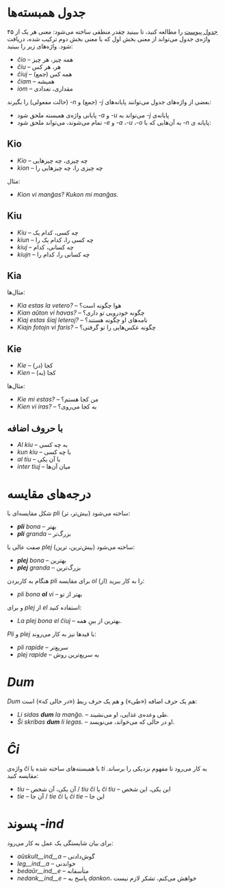 # جدول همبسته‌ها

[جدول پیوست](/fa/tabelvortoj) را مطالعه کنید، تا ببینید چقدر منطقی ساخته می‌شود: معنی هر یک از ۴۵ واژه‌ی جدول می‌تواند از معنی بخش اول که با معنی بخش دوم ترکیب شده، دریافت شود. واژه‌های زیر را ببینید:

- *ĉio*  – همه چیز، هر چیز
- *ĉiu*  – هر، هر کس
- *ĉiuj*  – همه کس (جمع)
- *ĉiam* – همیشه
- *iom* – مقداری، تعدادی

بعضی از واژه‌های جدول می‌توانند پایانه‌های *<span dir="ltr">-j</span>* (جمع) و *<span dir="ltr">-n</span>* (حالت مفعولی) را بگیرند:

- پایانه‌ی *<span dir="ltr">-j</span>* می‌تواند به *<span dir="ltr">-u</span>* و *<span dir="ltr">-a</span>* پایانی واژه‌ی همبسته ملحق شود
- پایانه‌ ی *<span dir="ltr">-n</span>* به آن‌هایی که با *<span dir="ltr">-o</span>*، *<span dir="ltr">-u</span>*، *<span dir="ltr">-a</span>* و *<span dir="ltr">-e</span>* تمام می‌شوند، می‌تواند ملحق شود:

## Kio 

- *Kio* – چه چیزی، چه چیزهایی 
- *kion* – چه چیزی را، چه چیزهایی را

مثال: 

- *<span dir="ltr">Kion vi manĝas? Kukon mi manĝas.</span>*

## Kiu
- *Kiu* – چه کسی، کدام یک
- *kiun* – چه کسی را، کدام یک را
- *kiuj* – چه کسانی، کدام
- *kiujn* – چه کسانی را، کدام را

## Kia

مثال‌ها:

- *<span dir="ltr">Kia estas la vetero?</span>* – هوا چگونه است؟
- *<span dir="ltr">Kian aŭton vi havas?</span>* – چگونه خودرویی تو داری؟
- *<span dir="ltr">Kiaj estas ŝiaj leteroj?</span>* – نامه‌های او چگونه هستند؟
- *<span dir="ltr">Kiajn fotojn vi faris?</span>* – چگونه عکس‌هایی را تو گرفتی؟

## Kie

- *Kie* – (در) کجا
- *Kien* – (به) کجا

مثال‌ها:

- *<span dir="ltr">Kie mi estas?</span>* – من کجا هستم؟
- *<span dir="ltr">Kien vi iras?</span>* – به کجا می‌روی؟

## با حروف اضافه

- *Al kiu* – به چه کسی
- *kun kiu* – با چه کسی
- *al tiu* – با آن یکی
- *inter tiuj* – میان آن‌ها

# درجه‌های مقایسه

شکل مقایسه‌ای با *pli* (بیش‌تر، تر) ساخته می‌شود:

- *__pli__ bona* – بهتر
- *__pli__ granda* – بزرگ‌تر

صفت عالی با *plej* (بیش‌ترین، ترین) ساخته می‌شود:

- *__plej__ bona* – بهترین
- *__plej__ granda* – بزرگ‌ترین

هنگام به کاربردن *pli* برای مقایسه *ol* (از) را به کار ببرید:

- *pli bona __ol__ vi* – بهتر از تو

و برای *plej* از *el* استفاده کنید: 

- *La plej bona el ĉiuj* – بهترین از بینِ همه.

*Pli* و *plej* با قیدها نیز به کار می‌روند:

- *pli rapide* – سریع‌تر
- *plej rapide* – به سریع‌ترین روش

# *Dum* 

*Dum* هم یک حرف اضافه («طی») و هم یک حرف ربط («در حالی که») است:

- *<span dir="ltr">Li sidas <b>dum</b> la manĝo.</span>* – طی وعده‌ی غذایی، او می‌نشیند.
- *<span dir="ltr">Ŝi skribas <b>dum</b> li legas.</span>* – او در حالی که می‌خواند، می‌نویسد.

# *Ĉi*

واژه‌ی *ĉi* با همبسته‌های ساخته شده با *ti* به کار می‌رود تا مفهوم نزدیکی را برساند. مقایسه کنید:

- *tiu* – آن یکی، آن شخص / *tiu ĉi* یا *ĉi tiu* – این یکی، این شخص
- *tie* – آن جا / *tie ĉi* یا *ĉi tie* – این جا

# پسوند *<span dir="ltr">-ind</span>*

برای بیان شایستگی یک عمل به کار می‌رود:

- *aŭskult__ind__a* – گوش‌دادنی
- *leg__ind__a* – خواندنی
- *bedaŭr__ind__e* – متأسفانه 
- *nedank__ind__e* – پاسخ به *dankon*، خواهش می‌کنم، تشکر لازم نیست

 
